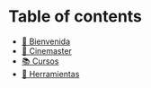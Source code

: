 # Table of contents

* [💛 Bienvenida](README.md)
* [🍿 Cinemaster](coinconvert.md)
* [📚 Cursos](cursos.md)
* [🔨 Herramientas](otros-recursos.md)
